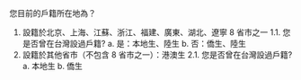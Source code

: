 您目前的戶籍所在地為？
1. 設籍於北京、上海、江蘇、浙江、福建、廣東、湖北、遼寧 8 省市之一
    1.1. 您是否曾在台灣設過戶籍?
        a. 是：本地生、陸生
        b. 否：僑生、陸生
2. 設籍於其他省市（不包含 8 省市之一）：港澳生
    2.1. 您是否曾在台灣設過戶籍?
        a. 本地生
        b. 僑生